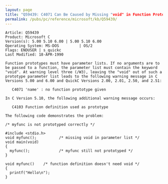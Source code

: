 ```yaml
---
layout: page
title: "Q59439: C4071 Can Be Caused by Missing "void" in Function Prototype"
permalink: /pubs/pc/reference/microsoft/kb/Q59439/
---
```


	Article: Q59439
	Product: Microsoft C
	Version(s): 5.00 5.10 6.00 | 5.00 5.10 6.00
	Operating System: MS-DOS         | OS/2
	Flags: ENDUSER | s_quickc
	Last Modified: 18-APR-1990
	
	Function prototypes must have parameter lists. If no arguments are to
	be passed to a function, the parameter list must contain the keyword
	"void". At warning level three (/W3), leaving the "void" out of such a
	prototype parameter list leads to the following warning message in C
	Versions 5.00 and 6.00 and QuickC Versions 2.00, 2.01, 2.50, and 2.51:
	
	   C4071 'name' : no function prototype given
	
	In C Version 5.10, the following additional warning message occurs:
	
	   C4103 Function definition used as prototype
	
	The following code demonstrates the problem:
	
	/* myfunc is not prototyped correctly */
	
	#include <stdio.h>
	void myfunc();          /* missing void in parameter list */
	void main(void)
	{
	  myfunc();             /* myfunc still not prototyped */
	}
	
	void myfunc()    /* function definition doesn't need void */
	{
	  printf("Hello\n");
	}
